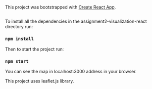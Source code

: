 This project was bootstrapped with [Create React App](https://github.com/facebook/create-react-app).

## 

To install all the dependencies in the assignment2-visualization-react directory run:
### `npm install`

Then to start the project run:

### `npm start`

You can see the map in localhost:3000 address in your browser.

This project uses leaflet.js library.

